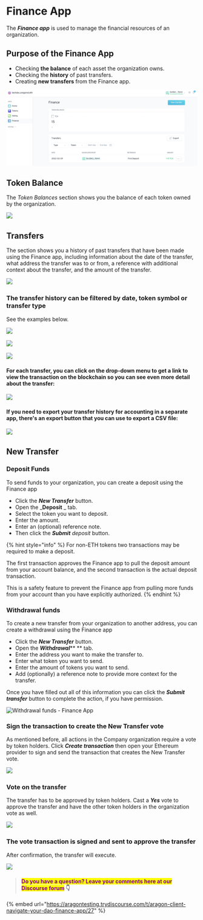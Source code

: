 # Finance App

The _**Finance app**_ is used to manage the financial resources of an organization.&#x20;

## Purpose of the Finance App

* Checking **the balance** of each asset the organization owns.
* Checking the **history** of past transfers.
* Creating **new transfers** from the Finance app.

![](<../../../../../.gitbook/assets/Schermata 2022-02-09 alle 09.52.02.png>)

## **Token Balance**

The _Token Balances_ section shows you the balance of each token owned by the organization.

![](https://d33v4339jhl8k0.cloudfront.net/docs/assets/5c98a4fe0428633d2cf3fcf7/images/5d8a62772c7d3a7e9ae190b0/file-eLUV9SRU2y.png)

## **Transfers**

The  section shows you a history of past transfers that have been made using the Finance app, including information about the date of the transfer, what address the transfer was to or from, a reference with additional context about the transfer, and the amount of the transfer.

![](https://d33v4339jhl8k0.cloudfront.net/docs/assets/5c98a4fe0428633d2cf3fcf7/images/5d8a62832c7d3a7e9ae190b1/file-5lFKotQ4xB.png)

### The transfer history can be filtered by date, token symbol or transfer type

See the examples below.

![](https://d33v4339jhl8k0.cloudfront.net/docs/assets/5c98a4fe0428633d2cf3fcf7/images/5d8a629604286364bc8f80c5/file-TXwf7noy6I.png)

![](https://d33v4339jhl8k0.cloudfront.net/docs/assets/5c98a4fe0428633d2cf3fcf7/images/5d8a62a52c7d3a7e9ae190b8/file-HWRr2HXIlA.png)

![](https://d33v4339jhl8k0.cloudfront.net/docs/assets/5c98a4fe0428633d2cf3fcf7/images/5d8a62b62c7d3a7e9ae190b9/file-vWgrnBRGM4.png)

#### For each transfer, you can click on the drop-down menu to get a link to view the transaction on the blockchain so you can see even more detail about the transfer:

![](https://d33v4339jhl8k0.cloudfront.net/docs/assets/5c98a4fe0428633d2cf3fcf7/images/5d8a62c904286364bc8f80cc/file-Puf5b59tKe.png)

#### If you need to export your transfer history for accounting in a separate app, there's an export button that you can use to export a CSV file:

![](https://d33v4339jhl8k0.cloudfront.net/docs/assets/5c98a4fe0428633d2cf3fcf7/images/5d8a62e604286364bc8f80ce/file-wgYMOA7KJK.png)

## **New Transfer**

### **Deposit Funds**

To send funds to your organization, you can create a deposit using the Finance app

* Click the _**New Transfer**_ button.
* Open the _**Deposit** _ tab.
* Select the token you want to deposit.&#x20;
* Enter the amount.&#x20;
* Enter an (optional) reference note.&#x20;
* Then click the _**Submit** deposit_ button.

{% hint style="info" %}
For non-ETH tokens two transactions may be required to make a deposit.&#x20;

The first transaction approves the Finance app to pull the deposit amount from your account balance, and the second transaction is the actual deposit transaction.&#x20;

This is a safety feature to prevent the Finance app from pulling more funds from your account than you have explicitly authorized.
{% endhint %}

### **Withdrawal funds**

To create a new transfer from your organization to another address, you can create a withdrawal using the Finance app

* Click the _**New Transfer**_ button.
* Open the _**Withdrawal**_** ** tab.
* Enter the address you want to make the transfer to.
* Enter what token you want to send.
* Enter the amount of tokens you want to send.&#x20;
* Add (optionally) a reference note to provide more context for the transfer.&#x20;

Once you have filled out all of this information you can click the _**Submit transfer**_ button to complete the action, if you have permission.

![Withdrawal funds - Finance App](https://d33v4339jhl8k0.cloudfront.net/docs/assets/5c98a4fe0428633d2cf3fcf7/images/5d8a63252c7d3a7e9ae190c4/file-L9njobkDLU.png)



### **Sign the transaction to create the New Transfer vote**

As mentioned before, all actions in the Company organization require a vote by token holders. Click _**Create transaction**_ then open your Ethereum provider to sign and send the transaction that creates the New Transfer vote.

![](https://lh3.googleusercontent.com/UXQwChFz66jOLkHe2GvPoJ\_dTc0dWafDE1aUsgS6GVP47AlL\_RNwSvBTLzZqQDq4M8rxpts6acwsYr2MIO4dRBwjJ6S56h8G1-w9f5c\_FJAK8usZabmT5WbQvR5bqCCXPr-fiGiX)

### **Vote on the transfer**

The transfer has to be approved by token holders. Cast a _**Yes**_ vote to approve the transfer and have the other token holders in the organization vote as well.

![](https://lh3.googleusercontent.com/BYjI\_u7oOJgw6s6\_0IVRxQy\_AAkEHiuc8aQes9a71HZNEknuNwO8FttrpeszbMIXY2j6AV7FfytR-eUi4Y\_eoILA\_WGjHiCz1cYasmUfj\_A0uhmod3bkh1ezWT6IhfP0GmyFmVG7)

### **The vote transaction is signed and sent to approve the transfer**

After confirmation, the transfer will execute.

![](https://lh4.googleusercontent.com/C86GPoGAqAHhOiN-534hCWcWFeLBfwv3gsnEZ\_aXKwbYeaj67c8nNnvb3\_AK5fEAwPm03a-btdc-mLNkdy\_u-ezuZQG-g7iAvtjfHFoBmZxpYLoukXi7FT88VWifr79\_L21sGjxC)



> #### <mark style="color:purple;">Do you have a question? Leave your comments here at our Discourse forum</mark> 👇

{% embed url="https://aragontesting.trydiscourse.com/t/aragon-client-navigate-your-dao-finance-app/27" %}

